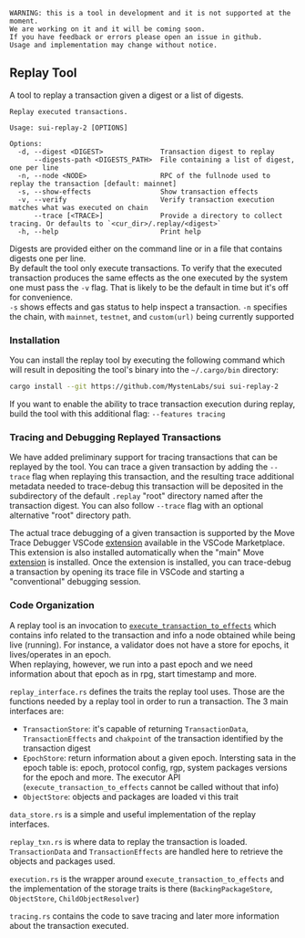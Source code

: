     WARNING: this is a tool in development and it is not supported at the moment.
    We are working on it and it will be coming soon.
    If you have feedback or errors please open an issue in github.
    Usage and implementation may change without notice.

## Replay Tool
A tool to replay a transaction given a digest or a list of digests.
```
Replay executed transactions.

Usage: sui-replay-2 [OPTIONS]

Options:
  -d, --digest <DIGEST>              Transaction digest to replay
      --digests-path <DIGESTS_PATH>  File containing a list of digest, one per line
  -n, --node <NODE>                  RPC of the fullnode used to replay the transaction [default: mainnet]
  -s, --show-effects                 Show transaction effects
  -v, --verify                       Verify transaction execution matches what was executed on chain
      --trace [<TRACE>]              Provide a directory to collect tracing. Or defaults to `<cur_dir>/.replay/<digest>`
  -h, --help                         Print help
```
Digests are provided either on the command line or in a file that contains digests one per line.<br>
By default the tool only execute transactions. To verify that the executed transaction produces
the same effects as the one executed by the system one must pass the `-v` flag. That is likely to be
the default in time but it's off for convenience.<br>
`-s` shows effects and gas status to help inspect a transaction.
`-n` specifies the chain, with `mainnet`, `testnet`, and `custom(url)` being currently supported

### Installation

You can install the replay tool by executing the following command which will result in depositing the tool's binary into the `~/.cargo/bin` directory:
```bash
cargo install --git https://github.com/MystenLabs/sui sui-replay-2
```

If you want to enable the ability to trace transaction execution during replay, build the tool with this additional flag: `--features tracing`

### Tracing and Debugging Replayed Transactions

We have added preliminary support for tracing transactions that can be replayed by the tool. You can trace a given transaction by adding the `--trace` flag when replaying this transaction, and the resulting trace additional metadata needed to trace-debug this transaction will be deposited in the subdirectory of the default `.replay` "root" directory named after the transaction digest. You can also follow `--trace` flag with an optional alternative "root" directory path.

The actual trace debugging of a given transaction is supported by the Move Trace Debugger VSCode [extension](https://marketplace.visualstudio.com/items?itemName=mysten.move-trace-debug) available in the VSCode Marketplace. This extension is also installed automatically when the "main" Move [extension](https://marketplace.visualstudio.com/items?itemName=mysten.move) is installed. Once the extension is installed, you can trace-debug a transaction by opening its trace file in VSCode and starting a "conventional" debugging session.


### Code Organization
A replay tool is an invocation to [`execute_transaction_to_effects`](http://github.com/MystenLabs/sui/blob/main/sui-execution/src/executor.rs#L26-L53) which contains info related to the transaction and info a node obtained while being live (running). For instance, a validator does not have a store for epochs, it lives/operates in an epoch. <br>
When replaying, however, we run into a past epoch and we need information about that epoch as in rpg, start timestamp and more.<br><p>
`replay_interface.rs` defines the traits the replay tool uses. Those are the functions needed
by a replay tool in order to run a transaction.
The 3 main interfaces are:
- `TransactionStore`: it's capable of returning `TransactionData`, `TransactionEffects` and `chakpoint` of the transaction identified by the transaction digest
- `EpochStore`: return information about a given epoch. Intersting sata in the epoch table is: epoch, protocol config, rgp, system packages versions for the epoch and more. The executor API (`execute_transaction_to_effects` cannot be called without that info)
- `ObjectStore`: objects and packages are loaded vi this trait
</p>
<p>

`data_store.rs` is a simple and useful implementation of the replay interfaces.
</p>
<p>

`replay_txn.rs` is where data to replay the transaction is loaded. `TransactionData` and `TransactionEffects` are handled here to retrieve the objects and packages used.
</p>
<p>

`execution.rs` is the wrapper around `execute_transaction_to_effects` and the implementation of the storage traits
is there (`BackingPackageStore`, `ObjectStore`, `ChildObjectResolver`)
</p>
<p>

`tracing.rs` contains the code to save tracing and later more information about the transaction executed.
</p>
